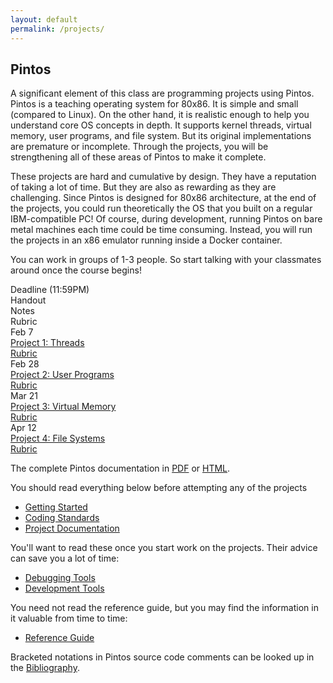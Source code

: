 ```yaml
---
layout: default
permalink: /projects/
---
```


## Pintos

A significant element of this class are programming projects using Pintos. Pintos is a teaching operating system for 80x86. It is simple and small (compared to Linux). On the other hand, it is realistic enough to help you understand core OS concepts in depth. It supports kernel threads, virtual memory, user programs, and file system. But its original implementations are premature or incomplete. Through the projects, you will be strengthening all of these areas of Pintos to make it complete.

<span class="em">These projects are hard and cumulative by design.</span> They have a reputation of taking a lot of time. But they are also as rewarding as they are challenging. Since Pintos is designed for 80x86 architecture, at the end of the projects, you could run theoretically the OS that you built on a regular IBM-compatible PC! Of course, during development, running Pintos on bare metal machines each time could be time consuming. Instead, you will run the projects in an x86 emulator running inside a Docker container. 

You can work in groups of 1-3 people. So start talking with your classmates around once the course begins!

<div class="grid">
    <div class="hrow row">
        <div class="hcolumn column2">Deadline (11:59PM)</div>
        <div class="column3">Handout</div>
        <div class="column2">Notes</div>
        <div class="column3">Rubric</div>
    </div>
    <div class="row">
        <div class="column2">Feb 7</div>
        <div class="column3"><a href="WWW/pintos_2.html">Project 1: Threads</a></div>
        <div class="column2"><!--a href="project1/slides/project1.pdf">Slides</a--></div>
        <div class="column3"><a href="https://grademy.work/ThierrySans/C69W21-project1">Rubric</a></div>
    </div>
    <div class="row">
        <div class="column2">Feb 28</div>
        <div class="column3"><a href="WWW/pintos_3.html">Project 2: User Programs</a></div>
        <div class="column2"><!--a href="project2/slides/project2.pdf">Slides</a--></div>
        <div class="column3"><a href="https://grademy.work/ThierrySans/C69W21-project2">Rubric</a></div>
    </div>
    <div class="row">
        <div class="column2">Mar 21</div>
        <div class="column3"><a href="WWW/pintos_4.html">Project 3: Virtual Memory</a></div>
        <div class="column2"><!--a href="project3/slides/project3.pdf">Slides</a--></div>
        <div class="column3"><a href="https://grademy.work/ThierrySans/C69W21-project3">Rubric</a></div>
    </div>
    <div class="row">
        <div class="column2">Apr 12</div>
        <div class="column3"><a href="WWW/pintos_5.html">Project 4: File Systems</a></div>
        <div class="column2"><!--a href="project4/slides/project4.pdf">Slides</a--></div>
        <div class="column3"><a href="https://grademy.work/ThierrySans/C69W21-project4">Rubric</a></div>
    </div>
</div>

The complete Pintos documentation in [PDF](WWW/pintos.pdf) or [HTML](WWW/pintos.html).

You should read everything below <span class="em">before attempting any of the projects</span>

- [Getting Started](WWW/pintos_1.html)
- [Coding Standards](WWW/pintos_8.html)
- [Project Documentation](WWW/pintos_9.html)

You'll want to read these once you start work on the projects. Their advice can save you a lot of time:

- [Debugging Tools](WWW/pintos_10.html)
- [Development Tools](WWW/pintos_11.html)

You need not read the reference guide, but you may find the information in it valuable from time to time:

- [Reference Guide](WWW/pintos_6.html)

Bracketed notations in Pintos source code comments can be looked up in the [Bibliography](WWW/pintos_13.html).


